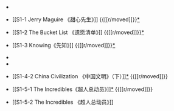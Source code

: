 - 

- [[S1-1 Jerry Maguire 《甜心先生》]] {{[[r/moved]]}}[*](((1fc5c6b9-2bff-426e-9c52-cedd439182ef)))

- [[S1-2 The Bucket List 《遗愿清单》]] {{[[r/moved]]}}[*](((dc71eb90-1a17-40c9-a22d-86eef22e4a56)))

- [[S1-3 Knowing《先知》]] {{[[r/moved]]}}[*](((687a334b-4fc1-45bc-b0e0-d45fdf6951c8)))

- 

- 

- [[S1-4-2 China Civilization 《中国文明》（下）]][*](((ba619469-640b-45e3-ab60-86394e9be6e7))) {{[[r/moved]]}}

- [[S1-5-1 The Incredibles《超人总动员》]][*](((4dc247dc-2842-4ba8-ab2c-eaab3a7e7172))) {{[[r/moved]]}}

- [[S1-5-2 The Incredibles 《超人总动员》]]
